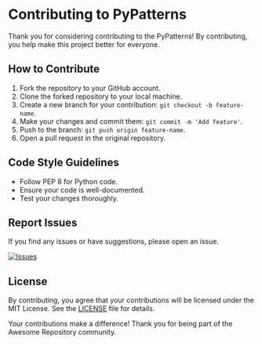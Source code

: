 # Contributing to PyPatterns

Thank you for considering contributing to the PyPatterns! By contributing, you help make this project better for everyone.

## How to Contribute

1. Fork the repository to your GitHub account.
2. Clone the forked repository to your local machine.
3. Create a new branch for your contribution: `git checkout -b feature-name`.
4. Make your changes and commit them: `git commit -m 'Add feature'`.
5. Push to the branch: `git push origin feature-name`.
6. Open a pull request in the original repository.

## Code Style Guidelines

- Follow PEP 8 for Python code.
- Ensure your code is well-documented.
- Test your changes thoroughly.

## Report Issues

If you find any issues or have suggestions, please open an issue.

[![Issues](https://img.shields.io/github/issues/dakshbhalala/PyPatterns.svg)](https://github.com/dakshbhalala/PyPatterns/issues)
## License

By contributing, you agree that your contributions will be licensed under the MIT License. See the [LICENSE](LICENSE) file for details.

Your contributions make a difference! Thank you for being part of the Awesome Repository community.
